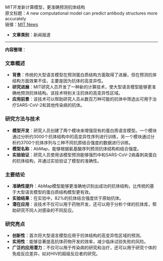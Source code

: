 MIT开发新计算模型，更准确预测抗体结构  
  原文标题：A new computational model can predict antibody structures more accurately  
  链接：[MIT News](https://news.mit.edu/2025/new-computational-model-can-predict-antibody-structures-more-accurately-0102) 

- **文章类别**：新闻报道 

---

**内容整理**： 

### 文章概述
- **背景**：传统的大型语言模型在预测蛋白质结构方面取得了进展，但在预测抗体结构方面效果不佳，主要是因为抗体的高变异性。
- **研究进展**：MIT研究人员开发了一种新的计算技术，使大型语言模型能够更准确地预测抗体结构。该技术特别关注抗体的高变异性区域。
- **应用前景**：该技术可以帮助研究人员从数百万种可能的抗体中筛选出可用于治疗SARS-CoV-2和其他传染病的抗体。

### 研究方法与技术
- **模型开发**：研究人员创建了两个模块来增强现有的蛋白质语言模型。一个模块通过分析约3000个抗体结构中的高变异性序列进行训练，另一个模块通过分析约3700个抗体序列与三种不同抗原结合强度的数据进行训练。
- **模型名称**：AbMap，能够根据氨基酸序列预测抗体结构和结合强度。
- **实验验证**：研究人员使用该模型预测能够强烈中和SARS-CoV-2病毒刺突蛋白的抗体结构，并通过实验验证了模型的准确性。

### 主要结论
- **准确性提升**：AbMap模型能够更准确地识别出成功的抗体结构，比传统的基于大型语言模型的蛋白质结构模型更有效。
- **实验结果**：在实验中，82%的抗体结合强度优于原始抗体。
- **潜在应用**：该技术不仅可以用于药物开发，还可以用于分析个体的抗体库，帮助研究不同人对感染的不同反应。

### 研究亮点
- **创新性**：首次将大型语言模型应用于抗体结构的高变异性区域的预测。
- **实用性**：能够显著提高抗体药物开发的效率，减少临床试验失败的风险。
- **广泛的应用潜力**：不仅可以用于传染病的研究和治疗，还可以用于研究个体的免疫反应差异，如对HIV的超级反应者的研究。